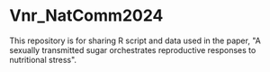 # Vnr_NatComm2024
This repository is for sharing R script and data used in the paper, "A sexually transmitted sugar orchestrates reproductive responses to nutritional stress".
